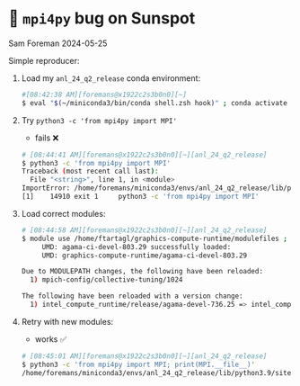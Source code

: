 # 🐛 `mpi4py` bug on Sunspot
Sam Foreman
2024-05-25

Simple reproducer:

1.  Load my `anl_24_q2_release` conda environment:

    ``` bash
    #[08:42:38 AM][foremans@x1922c2s3b0n0][~]
    $ eval "$(~/miniconda3/bin/conda shell.zsh hook)" ; conda activate anl_24_q2_release
    ```

2.  Try `python3 -c 'from mpi4py import MPI'`

    - fails ❌

    ``` bash
    # [08:44:41 AM][foremans@x1922c2s3b0n0][~][anl_24_q2_release]
    $ python3 -c 'from mpi4py import MPI'
    Traceback (most recent call last):
      File "<string>", line 1, in <module>
    ImportError: /home/foremans/miniconda3/envs/anl_24_q2_release/lib/python3.9/site-packages/mpi4py/MPI.cpython-39-x86_64-linux-gnu.so: undefined symbol: MPI_Message_c2f
    [1]    14910 exit 1     python3 -c 'from mpi4py import MPI'
    ```

3.  Load correct modules:

    ``` bash
    # [08:44:58 AM][foremans@x1922c2s3b0n0][~][anl_24_q2_release]
    $ module use /home/ftartagl/graphics-compute-runtime/modulefiles ; module load graphics-compute-runtime/agama-ci-devel-803.29 spack-pe-gcc/0.6.1-23.275.2 gcc/12.2.0 ; module use /soft/preview-modulefiles/24.086.0 ; module load oneapi/release/2024.04.15.001
         UMD: agama-ci-devel-803.29 successfully loaded:
         UMD: graphics-compute-runtime/agama-ci-devel-803.29

    Due to MODULEPATH changes, the following have been reloaded:
      1) mpich-config/collective-tuning/1024

    The following have been reloaded with a version change:
      1) intel_compute_runtime/release/agama-devel-736.25 => intel_compute_runtime/release/775.20     2) mpich/icc-all-pmix-gpu/52.2 => mpich/icc-all-pmix-gpu/20231026     3) oneapi/eng-compiler/2023.12.15.002 => oneapi/release/2024.04.15.001
    ```

4.  Retry with new modules:

    - works ✅

    ``` bash
    # [08:45:01 AM][foremans@x1922c2s3b0n0][~][anl_24_q2_release]
    $ python3 -c 'from mpi4py import MPI; print(MPI.__file__)'
    /home/foremans/miniconda3/envs/anl_24_q2_release/lib/python3.9/site-packages/mpi4py/MPI.cpython-39-x86_64-linux-gnu.so
    ```
